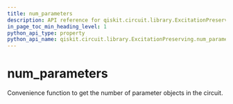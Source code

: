 ```yaml
---
title: num_parameters
description: API reference for qiskit.circuit.library.ExcitationPreserving.num_parameters
in_page_toc_min_heading_level: 1
python_api_type: property
python_api_name: qiskit.circuit.library.ExcitationPreserving.num_parameters
---
```


# num\_parameters

Convenience function to get the number of parameter objects in the circuit.

